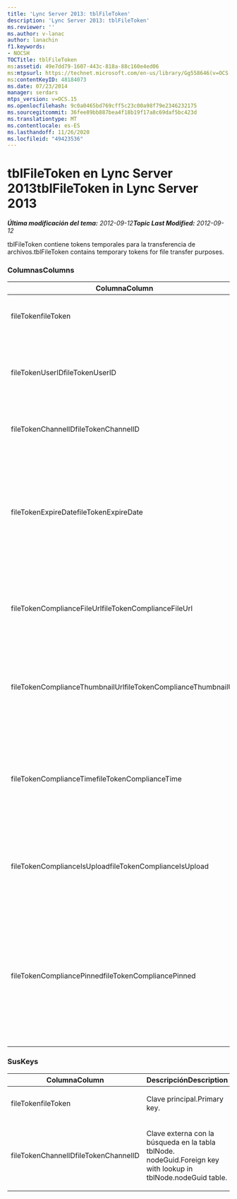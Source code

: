 ```yaml
---
title: 'Lync Server 2013: tblFileToken'
description: 'Lync Server 2013: tblFileToken'
ms.reviewer: ''
ms.author: v-lanac
author: lanachin
f1.keywords:
- NOCSH
TOCTitle: tblFileToken
ms:assetid: 49e7dd79-1607-443c-818a-88c160e4ed06
ms:mtpsurl: https://technet.microsoft.com/en-us/library/Gg558646(v=OCS.15)
ms:contentKeyID: 48184073
ms.date: 07/23/2014
manager: serdars
mtps_version: v=OCS.15
ms.openlocfilehash: 9c0a0465bd769cff5c23c00a98f79e2346232175
ms.sourcegitcommit: 36fee89bb887bea4f18b19f17a8c69daf5bc423d
ms.translationtype: MT
ms.contentlocale: es-ES
ms.lasthandoff: 11/26/2020
ms.locfileid: "49423536"
---
```

# <a name="tblfiletoken-in-lync-server-2013"></a><span data-ttu-id="b3576-103">tblFileToken en Lync Server 2013</span><span class="sxs-lookup"><span data-stu-id="b3576-103">tblFileToken in Lync Server 2013</span></span>

<div data-xmlns="http://www.w3.org/1999/xhtml">

<div class="topic" data-xmlns="http://www.w3.org/1999/xhtml" data-msxsl="urn:schemas-microsoft-com:xslt" data-cs="https://msdn.microsoft.com/">

<div data-asp="https://msdn2.microsoft.com/asp">



</div>

<div id="mainSection">

<div id="mainBody"><span data-ttu-id="b3576-104">

<span> </span></span><span class="sxs-lookup"><span data-stu-id="b3576-104">

<span> </span></span></span>

<span data-ttu-id="b3576-105">_**Última modificación del tema:** 2012-09-12_</span><span class="sxs-lookup"><span data-stu-id="b3576-105">_**Topic Last Modified:** 2012-09-12_</span></span>

<span data-ttu-id="b3576-106">tblFileToken contiene tokens temporales para la transferencia de archivos.</span><span class="sxs-lookup"><span data-stu-id="b3576-106">tblFileToken contains temporary tokens for file transfer purposes.</span></span>

### <a name="columns"></a><span data-ttu-id="b3576-107">Columnas</span><span class="sxs-lookup"><span data-stu-id="b3576-107">Columns</span></span>

<table>
<colgroup>
<col style="width: 33%" />
<col style="width: 33%" />
<col style="width: 33%" />
</colgroup>
<thead>
<tr class="header">
<th><span data-ttu-id="b3576-108">Columna</span><span class="sxs-lookup"><span data-stu-id="b3576-108">Column</span></span></th>
<th><span data-ttu-id="b3576-109">Tipo</span><span class="sxs-lookup"><span data-stu-id="b3576-109">Type</span></span></th>
<th><span data-ttu-id="b3576-110">Descripción</span><span class="sxs-lookup"><span data-stu-id="b3576-110">Description</span></span></th>
</tr>
</thead>
<tbody>
<tr class="odd">
<td><p><span data-ttu-id="b3576-111">fileToken</span><span class="sxs-lookup"><span data-stu-id="b3576-111">fileToken</span></span></p></td>
<td><p><span data-ttu-id="b3576-112">nvarchar (50), not null</span><span class="sxs-lookup"><span data-stu-id="b3576-112">nvarchar (50), not null</span></span></p></td>
<td><p><span data-ttu-id="b3576-113">Identificador exclusivo (un GUID).</span><span class="sxs-lookup"><span data-stu-id="b3576-113">Unique token (a GUID).</span></span></p></td>
</tr>
<tr class="even">
<td><p><span data-ttu-id="b3576-114">fileTokenUserID</span><span class="sxs-lookup"><span data-stu-id="b3576-114">fileTokenUserID</span></span></p></td>
<td><p><span data-ttu-id="b3576-115">int, not null</span><span class="sxs-lookup"><span data-stu-id="b3576-115">int, not null</span></span></p></td>
<td><p><span data-ttu-id="b3576-116">IDENTIFICADOR de la entidad de identidad que está transfiriendo el archivo.</span><span class="sxs-lookup"><span data-stu-id="b3576-116">ID of the principal that is transferring the file.</span></span></p></td>
</tr>
<tr class="odd">
<td><p><span data-ttu-id="b3576-117">fileTokenChannelID</span><span class="sxs-lookup"><span data-stu-id="b3576-117">fileTokenChannelID</span></span></p></td>
<td><p><span data-ttu-id="b3576-118">GUID, not null</span><span class="sxs-lookup"><span data-stu-id="b3576-118">GUID, not null</span></span></p></td>
<td><p><span data-ttu-id="b3576-119">GUID del nodo del salón de chat.</span><span class="sxs-lookup"><span data-stu-id="b3576-119">GUID of the chat room node.</span></span></p></td>
</tr>
<tr class="even">
<td><p><span data-ttu-id="b3576-120">fileTokenExpireDate</span><span class="sxs-lookup"><span data-stu-id="b3576-120">fileTokenExpireDate</span></span></p></td>
<td><p><span data-ttu-id="b3576-121">DateTime, not null</span><span class="sxs-lookup"><span data-stu-id="b3576-121">datetime, not null</span></span></p></td>
<td><p><span data-ttu-id="b3576-122">Fecha de expiración.</span><span class="sxs-lookup"><span data-stu-id="b3576-122">Expiration time.</span></span> <span data-ttu-id="b3576-123">(Los tokens vencen después de 30 minutos, a menos que se hayan anclado (vea las siguientes descripciones en esta columna).</span><span class="sxs-lookup"><span data-stu-id="b3576-123">(Tokens expire after 30 minutes, unless pinned (see the following descriptions in this column).</span></span></p></td>
</tr>
<tr class="odd">
<td><p><span data-ttu-id="b3576-124">fileTokenComplianceFileUrl</span><span class="sxs-lookup"><span data-stu-id="b3576-124">fileTokenComplianceFileUrl</span></span></p></td>
<td><p><span data-ttu-id="b3576-125">nvarchar(256)</span><span class="sxs-lookup"><span data-stu-id="b3576-125">nvarchar(256)</span></span></p></td>
<td><p><span data-ttu-id="b3576-126">Dirección URL del archivo transferido (para el uso del servicio de cumplimiento).</span><span class="sxs-lookup"><span data-stu-id="b3576-126">URL of the transferred file (for Compliance service use).</span></span></p></td>
</tr>
<tr class="even">
<td><p><span data-ttu-id="b3576-127">fileTokenComplianceThumbnailUrl</span><span class="sxs-lookup"><span data-stu-id="b3576-127">fileTokenComplianceThumbnailUrl</span></span></p></td>
<td><p><span data-ttu-id="b3576-128">nvarchar(256)</span><span class="sxs-lookup"><span data-stu-id="b3576-128">nvarchar(256)</span></span></p></td>
<td><p><span data-ttu-id="b3576-129">Dirección URL de la miniatura del archivo transferido (para el uso del servicio de cumplimiento).</span><span class="sxs-lookup"><span data-stu-id="b3576-129">URL of the thumbnail for the transferred file (for Compliance service use).</span></span></p></td>
</tr>
<tr class="odd">
<td><p><span data-ttu-id="b3576-130">fileTokenComplianceTime</span><span class="sxs-lookup"><span data-stu-id="b3576-130">fileTokenComplianceTime</span></span></p></td>
<td><p><span data-ttu-id="b3576-131">datetime2</span><span class="sxs-lookup"><span data-stu-id="b3576-131">datetime2</span></span></p></td>
<td><p><span data-ttu-id="b3576-132">Marca de hora para la operación de transferencia de archivos real (para el uso del servicio de cumplimiento).</span><span class="sxs-lookup"><span data-stu-id="b3576-132">Timestamp for the actual file transfer operation (for Compliance service use).</span></span></p></td>
</tr>
<tr class="even">
<td><p><span data-ttu-id="b3576-133">fileTokenComplianceIsUpload</span><span class="sxs-lookup"><span data-stu-id="b3576-133">fileTokenComplianceIsUpload</span></span></p></td>
<td><p><span data-ttu-id="b3576-134">bit</span><span class="sxs-lookup"><span data-stu-id="b3576-134">bit</span></span></p></td>
<td><p><span data-ttu-id="b3576-135">Es verdadero si se carga; Falso si descargar (para uso del servicio de cumplimiento).</span><span class="sxs-lookup"><span data-stu-id="b3576-135">True if upload; False if download (for Compliance service use).</span></span></p></td>
</tr>
<tr class="odd">
<td><p><span data-ttu-id="b3576-136">fileTokenCompliancePinned</span><span class="sxs-lookup"><span data-stu-id="b3576-136">fileTokenCompliancePinned</span></span></p></td>
<td><p><span data-ttu-id="b3576-137">bit, not null</span><span class="sxs-lookup"><span data-stu-id="b3576-137">bit, not null</span></span></p></td>
<td><p><span data-ttu-id="b3576-138">True si el símbolo está anclado.</span><span class="sxs-lookup"><span data-stu-id="b3576-138">True if token is pinned.</span></span> <span data-ttu-id="b3576-139">Se usa para mantener el token en la tabla hasta que el servicio de cumplimiento tiene la posibilidad de recuperar los campos correspondientes de él.</span><span class="sxs-lookup"><span data-stu-id="b3576-139">It’s used to keep the token in the table until Compliance service has a chance to retrieve the relevant fields from it.</span></span></p></td>
</tr>
</tbody>
</table>


### <a name="keys"></a><span data-ttu-id="b3576-140">Sus</span><span class="sxs-lookup"><span data-stu-id="b3576-140">Keys</span></span>

<table>
<colgroup>
<col style="width: 50%" />
<col style="width: 50%" />
</colgroup>
<thead>
<tr class="header">
<th><span data-ttu-id="b3576-141">Columna</span><span class="sxs-lookup"><span data-stu-id="b3576-141">Column</span></span></th>
<th><span data-ttu-id="b3576-142">Descripción</span><span class="sxs-lookup"><span data-stu-id="b3576-142">Description</span></span></th>
</tr>
</thead>
<tbody>
<tr class="odd">
<td><p><span data-ttu-id="b3576-143">fileToken</span><span class="sxs-lookup"><span data-stu-id="b3576-143">fileToken</span></span></p></td>
<td><p><span data-ttu-id="b3576-144">Clave principal.</span><span class="sxs-lookup"><span data-stu-id="b3576-144">Primary key.</span></span></p></td>
</tr>
<tr class="even">
<td><p><span data-ttu-id="b3576-145">fileTokenChannelID</span><span class="sxs-lookup"><span data-stu-id="b3576-145">fileTokenChannelID</span></span></p></td>
<td><p><span data-ttu-id="b3576-146">Clave externa con la búsqueda en la tabla tblNode. nodeGuid.</span><span class="sxs-lookup"><span data-stu-id="b3576-146">Foreign key with lookup in tblNode.nodeGuid table.</span></span></p></td>
</tr>
</tbody>
</table><span data-ttu-id="b3576-147">


</div>

<span> </span>

</div>

</div>

</span><span class="sxs-lookup"><span data-stu-id="b3576-147">


</div>

<span> </span>

</div>

</div>

</span></span></div>

